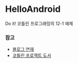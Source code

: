 # HelloAndroid

Do it! 코틀린 프로그래밍의 12-1 예제


### 참고

 - [블로그 연재](https://acaroom.net/en/blog/youngdeok/do-it-kotlin-programming)
 - [코틀린 프로젝트 도서](http://www.yes24.com/Product/Goods/74035266)


